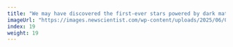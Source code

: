 ```yaml
---
title: "We may have discovered the first-ever stars powered by dark matter"
imageUrl: "https://images.newscientist.com/wp-content/uploads/2025/06/06101130/SEI_254497072.jpg?width=788"
index: 19
weight: 19
---
```

